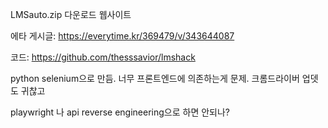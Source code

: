 LMSauto.zip 다운로드 웹사이트

에타 게시글:
https://everytime.kr/369479/v/343644087

코드:
https://github.com/thesssavior/lmshack

python selenium으로 만듬. 
너무 프론트엔드에 의존하는게 문제. 크롬드라이버 업뎃도 귀찮고

playwright 나 api reverse engineering으로 하면 안되나?
